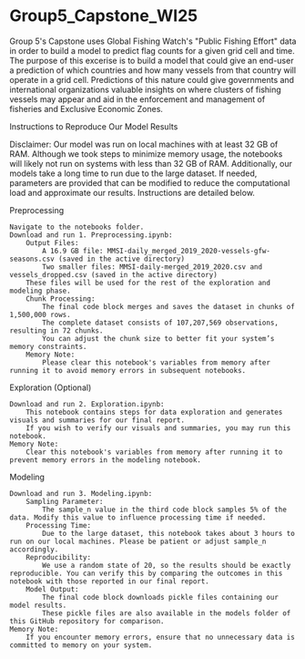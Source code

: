 # Group5_Capstone_WI25

Group 5's Capstone uses Global Fishing Watch's "Public Fishing Effort" data in order to build a model to predict flag counts for a given grid cell and time. The purpose of this excerise is to build a model that could give an end-user a prediction of which countries and how many vessels from that country will operate in a grid cell. Predictions of this nature could give governments and international organizations valuable insights on where clusters of fishing vessels may appear and aid in the enforcement and management of fisheries and Exclusive Economic Zones.

Instructions to Reproduce Our Model Results

Disclaimer:
Our model was run on local machines with at least 32 GB of RAM. Although we took steps to minimize memory usage, the notebooks will likely not run on systems with less than 32 GB of RAM. Additionally, our models take a long time to run due to the large dataset. If needed, parameters are provided that can be modified to reduce the computational load and approximate our results. Instructions are detailed below.

Preprocessing

    Navigate to the notebooks folder.
    Download and run 1. Preprocessing.ipynb:
        Output Files:
            A 16.9 GB file: MMSI-daily_merged_2019_2020-vessels-gfw-seasons.csv (saved in the active directory)
            Two smaller files: MMSI-daily-merged_2019_2020.csv and vessels_dropped.csv (saved in the active directory)
        These files will be used for the rest of the exploration and modeling phase.
        Chunk Processing:
            The final code block merges and saves the dataset in chunks of 1,500,000 rows.
            The complete dataset consists of 107,207,569 observations, resulting in 72 chunks.
            You can adjust the chunk size to better fit your system’s memory constraints.
        Memory Note:
            Please clear this notebook's variables from memory after running it to avoid memory errors in subsequent notebooks.
            
Exploration (Optional)

    Download and run 2. Exploration.ipynb:
        This notebook contains steps for data exploration and generates visuals and summaries for our final report.
        If you wish to verify our visuals and summaries, you may run this notebook.
    Memory Note:
        Clear this notebook's variables from memory after running it to prevent memory errors in the modeling notebook.
   
Modeling

    Download and run 3. Modeling.ipynb:
        Sampling Parameter:
            The sample_n value in the third code block samples 5% of the data. Modify this value to influence processing time if needed.
        Processing Time:
            Due to the large dataset, this notebook takes about 3 hours to run on our local machines. Please be patient or adjust sample_n accordingly.
        Reproducibility:
            We use a random state of 20, so the results should be exactly reproducible. You can verify this by comparing the outcomes in this notebook with those reported in our final report.
        Model Output:
            The final code block downloads pickle files containing our model results.
            These pickle files are also available in the models folder of this GitHub repository for comparison.
    Memory Note:
        If you encounter memory errors, ensure that no unnecessary data is committed to memory on your system.
